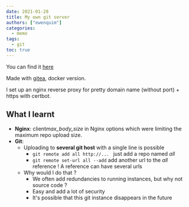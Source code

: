 ```yaml
---
date: 2021-01-28
title: My own git server
authors: ["ewenquim"]
categories:
  - memo
tags:
  - git
toc: true
---
```


You can find it [here](https://git.amethysts.studio)

Made with [gitea](https://gitea.io/), docker version.

I set up an nginx reverse proxy for pretty domain name (without port) + https with certbot.

## What I learnt

- **Nginx**: client*max_body_size* in Nginx options which were limiting the maximum repo upload size.
- **Git**:
  - Uploading to **several git host** with a single line is possible
    - `git remote add all http://... ` just add a repo named _all_
    - `git remote set-url all --add` add another url to the _all_ reference ! A reference can have several urls
  - Why would I do that ?
    - We often add redundancies to running instances, but why not source code ?
    - Easy and add a lot of security
    - It's possible that this git instance disappears in the future
